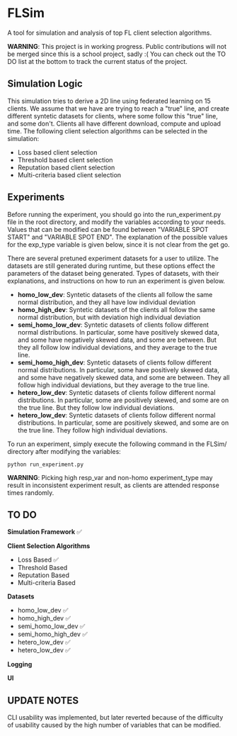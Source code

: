 # FLSim

A tool for simulation and analysis of top FL client selection algorithms.

**WARNING**: This project is in working progress. Public contributions will not be merged since this is a school project, sadly :( You can check out the TO DO list at the bottom to track the current status of the project.

## Simulation Logic

This simulation tries to derive a 2D line using federated learning on 15 clients. We assume that we have are trying to reach a "true" line, and create different syntetic datasets for clients, where some follow this "true" line, and some don't. Clients all have different download, compute and upload time. The following client selection algorithms can be selected in the simulation:

- Loss based client selection
- Threshold based client selection
- Reputation based client selection
- Multi-criteria based client selection

## Experiments

Before running the experiment, you should go into the run_experiment.py file in the root directory, and modify the variables according to your needs. Values that can be modified can be found between "VARIABLE SPOT START" and "VARIABLE SPOT END". The explanation of the possible values for the exp_type variable is given below, since it is not clear from the get go.

There are several pretuned experiment datasets for a user to utilize. The datasets are still generated during runtime, but these options effect the parameters of the dataset being generated. Types of datasets, with their explanations, and instructions on how to run an experiment is given below.

- **homo_low_dev**: Syntetic datasets of the clients all follow the same normal distribution, and they all have low individual deviation
- **homo_high_dev**: Syntetic datasets of the clients all follow the same normal distribution, but with deviation high individual deviation
- **semi_homo_low_dev**: Syntetic datasets of clients follow different normal distributions. In particular, some have positively skewed data, and some have negatively skewed data, and some are between. But they all follow low individual deviations, and they average to the true line.
- **semi_homo_high_dev**: Syntetic datasets of clients follow different normal distributions. In particular, some have positively skewed data, and some have negatively skewed data, and some are between. They all follow high individual deviations, but they average to the true line.
- **hetero_low_dev**: Syntetic datasets of clients follow different normal distributions. In particular, some are positively skewed, and some are on the true line. But they follow low individual deviations.
- **hetero_low_dev**: Syntetic datasets of clients follow different normal distributions. In particular, some are positively skewed, and some are on the true line. They follow high individual deviations.

To run an experiment, simply execute the following command in the FLSim/ directory after modifying the variables:

```shell
python run_experiment.py
```

**WARNING**: Picking high resp_var and non-homo experiment_type may result in inconsistent experiment result, as clients are attended response times randomly.

## TO DO

**Simulation Framework** ✅

**Client Selection Algorithms**

- Loss Based ✅
- Threshold Based
- Reputation Based
- Multi-criteria Based

**Datasets**

- homo_low_dev ✅
- homo_high_dev ✅
- semi_homo_low_dev ✅
- semi_homo_high_dev ✅
- hetero_low_dev ✅
- hetero_low_dev ✅

**Logging**

**UI**


## UPDATE NOTES

CLI usability was implemented, but later reverted because of the difficulty of usability caused by the high number of variables that can be modified.